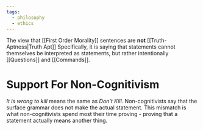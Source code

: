 ```yaml
---
tags:
  - philosophy
  - ethics
---
```

The view that [[First Order Morality]] sentences are **not** [[Truth-Aptness|Truth Apt]]
Specifically, it is saying that statements cannot themselves be interpreted as statements, but rather intentionally [[Questions]] and [[Commands]].

# Support For Non-Cognitivism
*It is wrong to kill* means the same as *Don't Kill*.
Non-cognitivists say that the surface grammar does not make the actual statement.
This mismatch is what non-cognitivists spend most their time proving - proving that a statement actually means another thing.